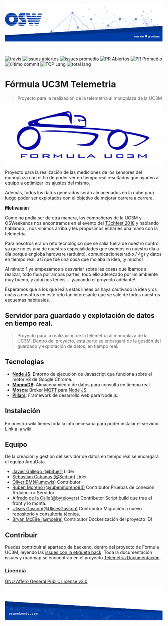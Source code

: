 ![header](.osweekends/img/OSW-project-GitHub-template-header.jpg)

![travis](https://img.shields.io/travis/Formula-UC3M/telemetria-backend.svg)
![issues abiertos](https://img.shields.io/github/issues/Formula-UC3M/telemetria-documentacion/back.svg)
![issues promedio](https://img.shields.io/issuestats/i/github/Formula-UC3M/telemetria-documentacion.svg)
![PR Abiertos](https://img.shields.io/github/issues-pr/Formula-UC3M/telemetria-backend.svg)
![PR Promedio](https://img.shields.io/issuestats/p/github/Formula-UC3M/telemetria-backend.svg)
![último commit](https://img.shields.io/github/last-commit/Formula-UC3M/telemetria-backend/master.svg)
![TOP Lang](https://img.shields.io/github/languages/top/Formula-UC3M/telemetria-backend.svg)
![total lang](https://img.shields.io/github/languages/count/Formula-UC3M/telemetria-backend.svg)

# Fórmula UC3M Telemetria

> Proyecto para la realización de la telemetría al monoplaza de la UC3M

![Logo de {{proyecto}}](.osweekends/img/fuc3m-logo.png)

Proyecto para la realización de las mediciones de los sensores del monoplaza con el fín de poder ver en tiempo real resultados que ayuden al equipo a optimizar los ajustes del mismo.

Además, todos los datos generados serán almacenados en la nube para luego poder ser explotados con el objetivo de mejorar carrera a carrera.

**Motivación**

Como no podía ser de otra manera, los compañeros de la UC3M y OSWeekends nos encontramos en el evento del [T3chfest 2018](https://t3chfest.uc3m.es/2018/) y hablando hablando... nos vinimos arriba y les propusimos echarles una mano con la telemetría.

Para nosotros era un reto tecnológico que se salia fuera de nuestro control ya que no es una de nuestras especialidades que usemos en nuestro día a día porque engloba hardware (arduino), comunicaciones(radio / 4g) y datos en tiempo real, así que fué una cosa que molaba la idea, ¡y mucho!

Al minuto 1 ya empezamos a desvariar sobre las cosas que ibamos a realizar, todo fluía por ambas partes, todo ello aderezado por un ambiente muy bueno, y aquí nos teneis.... ¡sacando el proyecto adelante!

Esperamos que a los que leáis estas líneas os haya cautivado la idea y os unáis a nosotros en este reto tan interesante que se sale de todos nuestros esquemas habituales.

## Servidor para guardado y explotación de datos en tiempo real.

> Proyecto para la realización de la telemetría al monoplaza de la UC3M. Dentro del proyecto, esta parte se encargará de la gestión del guardado y explotación de datos, en tiempo real.

## Tecnologías

- [**Node JS**](https://nodejs.org/en/): Entorno de ejecución de Javascript que funciona sobre el motor v8 de Google Chrome.
- [**MongoDB**](https://www.mongodb.com/es): Almacenamiento de datos para consulta en tiempo real.
- [**Mosca**](https://github.com/mcollina/mosca/wiki): Broker [MQTT](https://geekytheory.com/que-es-mqtt) para [Node JS](https://nodejs.org/en/).
- [**Pillars**](http://pillarsjs.com/): Framework de desarrollo web para Node.js.

## Instalación
En nuestra wiki tienes toda la info necesaria para poder instalar el servidor. [Link a la wiki](https://github.com/Formula-UC3M/telemetria-backend/wiki/Instalaci%C3%B3n)

## Equipo

De la creación y gestión del servidor de datos en tiempo real se encargará el equipo ArduData.

- [Javier Gallego (@bifuer)](https://github.com/bifuer) Lider
- [Sebastián Cabanas (@Sediug)](https://github.com/Sediug) Lider
- [Óliver BM(@umowis)](https://github.com/umowis) Contributor
- [Rubén Moreno (@rubenmoreno94)](https://github.com/rubenmoreno94) Contributor  Pruebas de conexión Arduino <> Servidor
- [Alfredo de la Calle(@bytelovers)](https://github.com/bytelovers) Contributor  Script build que trae el front y lo monta.
- [Ulises Gascón(@UlisesGascon)](https://github.com/UlisesGascon) Contributor  Migración a nuevo repositorio y consultoría técnica.
- [Bryan McEire (@mceire)](https://github.com/mceire) Contributor  Dockerización del proyecto :D!

## Contribuir
Puedes contribuir al apartado de backend, dentro del proyecto de Formula UC3M, leyendo las [issues con la etiqueta back](https://github.com/Formula-UC3M/telemetria-documentacion/issues?q=is%3Aissue+is%3Aopen+label%3ABack). Toda la documentación issues y roadmap se encuentran en el proyecto [Telemetria Documentación](https://github.com/Formula-UC3M/telemetria-documentacion).


### Licencia

[GNU Affero General Public License v3.0](https://github.com/OSWeekends/formula-uc3m/blob/master/LICENSE)


![footer](.osweekends/img/OSW-project-GitHub-template-footer.jpg)
